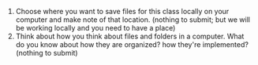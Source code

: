 1. Choose where you want to save files for this class locally on your computer and make note of that location. (nothing to submit; but we will be working locally and you need to have a place)
1. Think about how you think about files and folders in a computer. What do you know about how they are organized? how they're implemented? (nothing to submit)